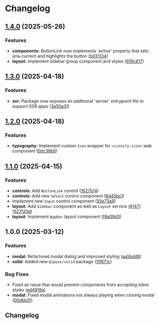 # Changelog

## [1.4.0](https://github.com/spuxx-dev/jslibs/compare/solid-v1.3.0...solid-v1.4.0) (2025-05-26)


### Features

* **components:** ButtonLink now implements 'active' property that sets aria-current and highlights the button ([b031134](https://github.com/spuxx-dev/jslibs/commit/b03113422eb7d08486c3ec3a642c181348e0a110))
* **layout:** Implement sidebar group component and styles ([619c817](https://github.com/spuxx-dev/jslibs/commit/619c8174c3e9d6659a63041a2ffb1bf8698825e5))

## [1.3.0](https://github.com/spuxx-dev/jslibs/compare/solid-v1.2.0...solid-v1.3.0) (2025-04-18)


### Features

* **ssr:** Package now exposes an additional 'server' entrypoint file to support SSR apps ([3a50a31](https://github.com/spuxx-dev/jslibs/commit/3a50a317b6201098b5a5812aa12562224385cc5c))

## [1.2.0](https://github.com/spuxx-dev/jslibs/compare/solid-v1.1.0...solid-v1.2.0) (2025-04-18)


### Features

* **typography:** Implement custom `Icon` wrapper for `<iconify-icon>` web component ([0dc39b0](https://github.com/spuxx-dev/jslibs/commit/0dc39b08e591046c64f463d39dbe2449a1ff17ba))

## [1.1.0](https://github.com/spuxx-dev/jslibs/compare/solid-v1.0.0...solid-v1.1.0) (2025-04-15)


### Features

* **controls:** Add `ButtonLink` control ([1627b14](https://github.com/spuxx-dev/jslibs/commit/1627b144df9aaf4de347866f8bb9540384b32613))
* **controls:** Add new `Select` control component ([6d45bc1](https://github.com/spuxx-dev/jslibs/commit/6d45bc18e03d32c088bfd29a886f4f42cda6f3bd))
* Implement new `Input` control component ([55e73a9](https://github.com/spuxx-dev/jslibs/commit/55e73a987252ae4a9c4008bdbd3250f125db2297))
* **layout:** Add `Sidebar` component as well as `Layout` service ([#147](https://github.com/spuxx-dev/jslibs/issues/147)) ([527f20d](https://github.com/spuxx-dev/jslibs/commit/527f20d3461c7509d5e63dec2f4cc64bef65a7a3))
* **layout:** Implement `AppBar` layout component ([f8a09d3](https://github.com/spuxx-dev/jslibs/commit/f8a09d3c7a86e05314549effad3a4991ff7985f0))

## 1.0.0 (2025-03-12)


### Features

* **modal:** Refactored modal dialog and improved styling ([aa5bdd9](https://github.com/spuxx-dev/jslibs/commit/aa5bdd93aac610c6cd906d4d6fdb9410474b0087))
* **solid:** Added new `@spuxx/solid` package ([11f671c](https://github.com/spuxx-dev/jslibs/commit/11f671c422d668fe4323b76c7ec22ae844e4ea05))


### Bug Fixes

* Fixed an issue that would prevent components from accepting inline styles ([ed4919a](https://github.com/spuxx-dev/jslibs/commit/ed4919a8afe75411c1e9bb2606d43ae756e7c782))
* **modal:** Fixed modal animations not always playing when closing modal ([00dbb2f](https://github.com/spuxx-dev/jslibs/commit/00dbb2fdd0fb5f01c6e482ddf2c91eaf147599e8))

## Changelog

